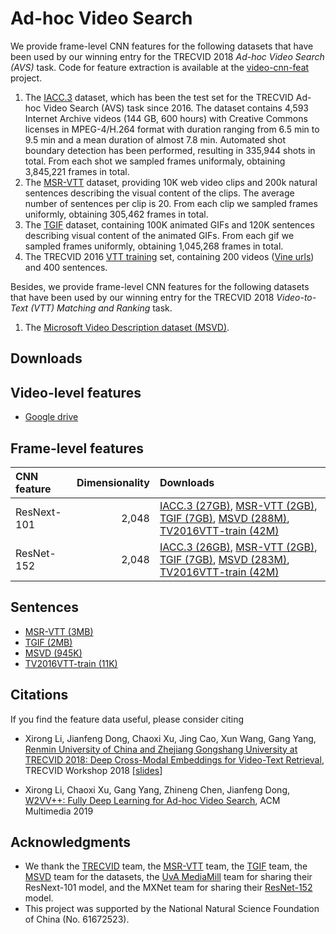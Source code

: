 # Ad-hoc Video Search


We provide frame-level CNN features for the following datasets that have been used by our winning entry for the TRECVID 2018 *Ad-hoc Video Search (AVS)* task. Code for feature extraction is available at the [video-cnn-feat](https://github.com/xuchaoxi/video-cnn-feat) project.

1. The [IACC.3](https://www-nlpir.nist.gov/projects/tv2016/tv2016.html#IACC.3) dataset, which has been the test set for the TRECVID Ad-hoc Video Search (AVS) task since 2016. The dataset contains 4,593 Internet Archive videos (144 GB, 600 hours) with Creative Commons licenses in MPEG-4/H.264 format with duration ranging from 6.5 min to 9.5 min and a mean duration of almost 7.8 min. Automated shot boundary detection has been performed, resulting in 335,944 shots in total. From each shot we sampled frames uniformaly, obtaining 3,845,221 frames in total.
2. The [MSR-VTT](https://www.microsoft.com/en-us/research/publication/msr-vtt-a-large-video-description-dataset-for-bridging-video-and-language/) dataset, providing 10K web video clips and 200k natural sentences describing the visual content of the clips. The average number of sentences per clip is 20. From each clip we sampled frames uniformly, obtaining 305,462 frames in total. 
3. The [TGIF](http://raingo.github.io/TGIF-Release/) dataset, containing 100K animated GIFs and 120K sentences describing visual content of the animated GIFs. From each gif we sampled frames uniformly, obtaining 1,045,268 frames in total. 
4. The TRECVID 2016 [VTT training](https://www-nlpir.nist.gov/projects/tv2016/pastdata/video.to.text/) set, containing 200 videos ([Vine urls](data/tv2016train.id.url.txt)) and 400 sentences.

Besides, we provide frame-level CNN features for the following datasets that have been used by our winning entry for the TRECVID 2018 *Video-to-Text (VTT) Matching and Ranking* task. 

1. The  [Microsoft Video Description dataset (MSVD)](http://www.cs.utexas.edu/users/ml/clamp/videoDescription/). 

## Downloads

## Video-level features

* [Google drive](https://drive.google.com/drive/folders/1XiCudpjZVAUUg41TSB-u_HZE6qVnJpxC)


## Frame-level features

| CNN feature | Dimensionality | Downloads |
|:----- | -----:|:----- |
| ResNext-101 | 2,048 | [IACC.3 (27GB)](http://39.104.114.128/avs/iacc.3_ResNext-101.tar.gz), [MSR-VTT (2GB)](http://39.104.114.128/avs/msrvtt10k_ResNext-101.tar.gz), [TGIF (7GB)](http://39.104.114.128/avs/tgif_ResNext-101.tar.gz), [MSVD (288M)](http://39.104.114.128/avs/msvd_ResNext-101.tar.gz), [TV2016VTT-train (42M)](http://39.104.114.128/avs/tv2016train_ResNext-101.tar.gz) |
| ResNet-152 | 2,048 | [IACC.3 (26GB)](http://39.104.114.128/avs/iacc.3_ResNet-152.tar.gz), [MSR-VTT (2GB)](http://39.104.114.128/avs/msrvtt10k_ResNet-152.tar.gz), [TGIF (7GB)](http://39.104.114.128/avs/tgif_ResNet-152.tar.gz), [MSVD (283M)](http://39.104.114.128/avs/msvd_ResNet-152.tar.gz), [TV2016VTT-train (42M)](http://39.104.114.128/avs/tv2016train_ResNet-152.tar.gz) |


## Sentences 
* [MSR-VTT (3MB)](http://39.104.114.128/avs/msrvtt10k_textdata.tar.gz)
* [TGIF (2MB)](http://39.104.114.128/avs/tgif_textdata.tar.gz) 
* [MSVD (945K)](http://39.104.114.128/avs/msvd_textdata.tar.gz)
* [TV2016VTT-train (11K)](http://39.104.114.128/avs/tv2016train_textdata.tar.gz)

## Citations

If you find the feature data useful, please consider citing 

* Xirong Li, Jianfeng Dong, Chaoxi Xu, Jing Cao, Xun Wang, Gang Yang, [Renmin University of China and  Zhejiang Gongshang University at TRECVID 2018: Deep Cross-Modal Embeddings for Video-Text Retrieval](http://lixirong.net/pub/trecvid2018-rucmm.pdf),  TRECVID Workshop 2018 [[slides](https://www-nlpir.nist.gov/projects/tvpubs/tv18.slides/rucmm.avs.slides.pdf)]

* Xirong Li, Chaoxi Xu, Gang Yang, Zhineng Chen, Jianfeng Dong, [W2VV++: Fully Deep Learning for Ad-hoc Video Search](http://lixirong.net/pub/mm2019-w2vvpp.pdf), ACM Multimedia 2019

## Acknowledgments

* We thank the [TRECVID](https://trecvid.nist.gov/) team, the [MSR-VTT](https://www.microsoft.com/en-us/research/publication/msr-vtt-a-large-video-description-dataset-for-bridging-video-and-language/) team, the [TGIF](http://raingo.github.io/TGIF-Release/) team, the [MSVD](http://www.cs.utexas.edu/users/ml/clamp/videoDescription/) team for the datasets, the [UvA MediaMill](https://ivi.fnwi.uva.nl/isis/mediamill/) team for sharing their ResNext-101 model, and the MXNet team for sharing their [ResNet-152](http://data.mxnet.io/models/imagenet-11k/resnet-152/) model. 
* This project was supported by the National Natural Science Foundation of China (No. 61672523).
